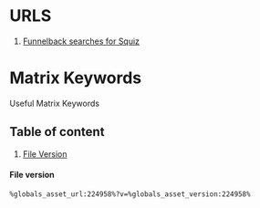 # URLS

1. [Funnelback searches for Squiz](https://find.squiz.systems/s/search.html?collection=squizmap)

# Matrix Keywords
Useful Matrix Keywords

## Table of content
1. [File Version](#file-version)

#### File version

```
%globals_asset_url:224958%?v=%globals_asset_version:224958%
```
